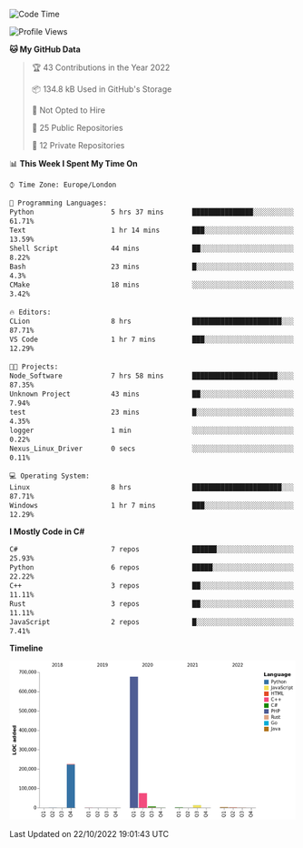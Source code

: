 <!--START_SECTION:waka-->
![Code Time](http://img.shields.io/badge/Code%20Time-329%20hrs%2029%20mins-blue)

![Profile Views](http://img.shields.io/badge/Profile%20Views-0-blue)

**🐱 My GitHub Data** 

> 🏆 43 Contributions in the Year 2022
 > 
> 📦 134.8 kB Used in GitHub's Storage 
 > 
> 🚫 Not Opted to Hire
 > 
> 📜 25 Public Repositories 
 > 
> 🔑 12 Private Repositories  
 > 
📊 **This Week I Spent My Time On** 

```text
⌚︎ Time Zone: Europe/London

💬 Programming Languages: 
Python                   5 hrs 37 mins       ███████████████░░░░░░░░░░   61.71% 
Text                     1 hr 14 mins        ███░░░░░░░░░░░░░░░░░░░░░░   13.59% 
Shell Script             44 mins             ██░░░░░░░░░░░░░░░░░░░░░░░   8.22% 
Bash                     23 mins             █░░░░░░░░░░░░░░░░░░░░░░░░   4.3% 
CMake                    18 mins             ░░░░░░░░░░░░░░░░░░░░░░░░░   3.42%

🔥 Editors: 
CLion                    8 hrs               ██████████████████████░░░   87.71% 
VS Code                  1 hr 7 mins         ███░░░░░░░░░░░░░░░░░░░░░░   12.29%

🐱‍💻 Projects: 
Node_Software            7 hrs 58 mins       █████████████████████░░░░   87.35% 
Unknown Project          43 mins             ██░░░░░░░░░░░░░░░░░░░░░░░   7.94% 
test                     23 mins             █░░░░░░░░░░░░░░░░░░░░░░░░   4.35% 
logger                   1 min               ░░░░░░░░░░░░░░░░░░░░░░░░░   0.22% 
Nexus_Linux_Driver       0 secs              ░░░░░░░░░░░░░░░░░░░░░░░░░   0.11%

💻 Operating System: 
Linux                    8 hrs               ██████████████████████░░░   87.71% 
Windows                  1 hr 7 mins         ███░░░░░░░░░░░░░░░░░░░░░░   12.29%

```

**I Mostly Code in C#** 

```text
C#                       7 repos             ██████░░░░░░░░░░░░░░░░░░░   25.93% 
Python                   6 repos             █████░░░░░░░░░░░░░░░░░░░░   22.22% 
C++                      3 repos             ██░░░░░░░░░░░░░░░░░░░░░░░   11.11% 
Rust                     3 repos             ██░░░░░░░░░░░░░░░░░░░░░░░   11.11% 
JavaScript               2 repos             █░░░░░░░░░░░░░░░░░░░░░░░░   7.41%

```


**Timeline**

![Chart not found](https://raw.githubusercontent.com/Jirubizu/Jirubizu/master/charts/bar_graph.png) 


 Last Updated on 22/10/2022 19:01:43 UTC
<!--END_SECTION:waka-->